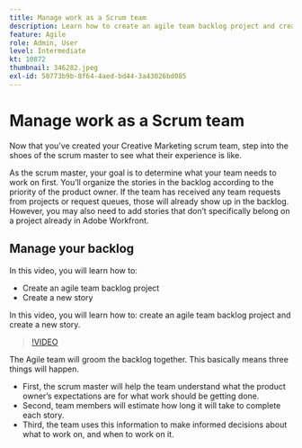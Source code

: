 ```yaml
---
title: Manage work as a Scrum team
description: Learn how to create an agile team backlog project and create a new story.
feature: Agile
role: Admin, User
level: Intermediate
kt: 10872
thumbnail: 346282.jpeg
exl-id: 50773b9b-8f64-4aed-bd44-3a43026bd085
---
```

# Manage work as a Scrum team

Now that you’ve created your Creative Marketing scrum team, step into the shoes of the scrum master to see what their experience is like. 

As the scrum master, your goal is to determine what your team needs to work on first. You’ll organize the stories in the backlog according to the priority of the product owner. If the team has received any team requests from projects or request queues, those will already show up in the backlog. However, you may also need to add stories that don’t specifically belong on a project already in Adobe Workfront. 

## Manage your backlog

In this video, you will learn how to: 

- Create an agile team backlog project
- Create a new story

In this video, you will learn how to: create an agile team backlog project and create a new story.

>[!VIDEO](https://video.tv.adobe.com/v/346282/?quality=12&learn=on)

The Agile team will groom the backlog together. This basically means three things will happen. 

- First, the scrum master will help the team understand what the product owner’s expectations are for what work should be getting done. 
- Second, team members will estimate how long it will take to complete each story. 
- Third, the team uses this information to make informed decisions about what to work on, and when to work on it.
